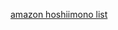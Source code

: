 [ amazon hoshiimono list ](https://www.amazon.co.jp/hz/wishlist/ls/3H74LQU4VUDZ7?type=wishlist&filter=all&sort=priority&viewType=list)
